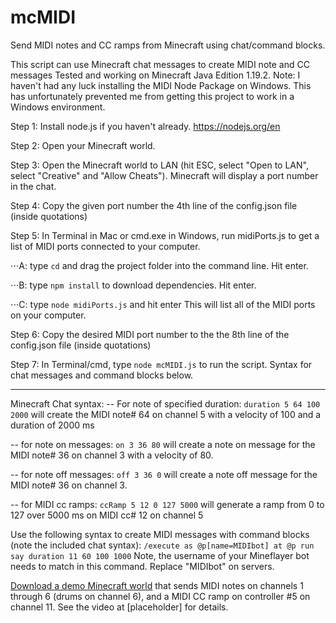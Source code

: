 # mcMIDI
 Send MIDI notes and CC ramps from Minecraft using chat/command blocks.

This script can use Minecraft chat messages to create MIDI note and CC messages
Tested and working on Minecraft Java Edition 1.19.2.
Note: I haven't had any luck installing the MIDI Node Package on Windows. This has unfortunately prevented me from getting this project to work in a Windows environment.
 
Step 1: Install node.js if you haven't already. https://nodejs.org/en 

Step 2: Open your Minecraft world.

Step 3: Open the  Minecraft world to LAN (hit ESC, select "Open to LAN", select "Creative" and "Allow Cheats"). Minecraft will display a port number in the chat.

Step 4: Copy the given port number the 4th line of the config.json file (inside quotations)

Step 5: In Terminal in Mac or cmd.exe in Windows, run midiPorts.js to get a list of MIDI ports connected to your computer.
      
⋅⋅⋅A: type ```cd``` and drag the project folder into the command line. Hit enter. 

⋅⋅⋅B: type ```npm install``` to download dependencies. Hit enter.

⋅⋅⋅C: type ```node midiPorts.js``` and hit enter This will list all of the MIDI ports on your computer.

Step 6: Copy the desired MIDI port number to the the 8th line of the config.json file (inside quotations)

Step 7: In Terminal/cmd, type ```node mcMIDI.js``` to run the script. Syntax for chat messages and command blocks below.

----------------

Minecraft Chat syntax:
-- For note of specified duration: ```duration 5 64 100 2000```
        will create the MIDI note# 64 on channel 5 with a velocity of 100 and a duration of 2000 ms

-- for note on messages: ```on 3 36 80``` 
        will create a note on message for the MIDI note# 36 on channel 3 with a velocity of 80.

-- for note off messages: ```off 3 36 0```
        will create a note off message for the MIDI note# 36 on channel 3.

-- for MIDI cc ramps: ```ccRamp 5 12 0 127 5000```
        will generate a ramp from 0 to 127 over 5000 ms on MIDI cc# 12 on channel 5

Use the following syntax to create MIDI messages with command blocks (note the included chat syntax):
```/execute as @p[name=MIDIbot] at @p run say duration 11 60 100 1000```
Note, the username of your Mineflayer bot needs to match in this command. Replace "MIDIbot" on servers.

<a href="https://studentuml-my.sharepoint.com/:u:/g/personal/ramon_castillo_uml_edu/ETH6QMwhRE9Nrr_e23zhBQcBu7v0h86EtKEBeozfeQfqXQ?e=LijJKb" target="_blank">Download a demo Minecraft world</a> that sends MIDI notes on channels 1 through 6 (drums on channel 6), and a MIDI CC ramp on controller #5 on channel 11. See the video at [placeholder] for details.
